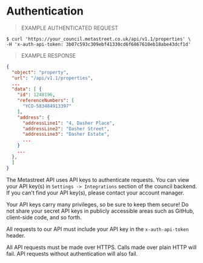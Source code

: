 # Authentication

> EXAMPLE AUTHENTICATED REQUEST

```shell
$ curl 'https://your_council.metastreet.co.uk/api/v1.1/properties' \
-H 'x-auth-api-token: 3b07c593c309ebf41330cd6f6867610eb18abe43dcf1d'
```

> EXAMPLE RESPONSE

```json
{
  "object": "property",
  "url": "/api/v1.1/properties",
  ...
  "data": [ {
    "id": 1248196,
    "referenceNumbers": [
      "YCO-583484913397"
    ],
    "address": {
      "addressLine1": "4, Dasher Place",
      "addressLine2": "Dasher Street",
      "addressLine3": "Dasher Estate",
      ...
    }
    ...
  },
  ]
}
```

The Metastreet API uses API keys to authenticate requests. You can view your API key(s) in `Settings -> Integrations` section of the council backend.  If you can't find your API key(s), please contact your account manager.

Your API keys carry many privileges, so be sure to keep them secure! Do not share your secret API keys in publicly accessible areas such as GitHub, client-side code, and so forth.

All requests to our API must include your API key in the `x-auth-api-token` header.

All API requests must be made over HTTPS. Calls made over plain HTTP will fail. API requests without authentication will also fail.
